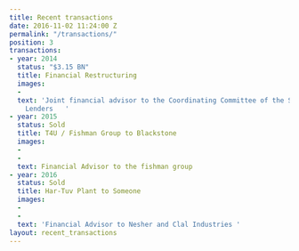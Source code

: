 ```yaml
---
title: Recent transactions
date: 2016-11-02 11:24:00 Z
permalink: "/transactions/"
position: 3
transactions:
- year: 2014
  status: "$3.15 BN"
  title: Financial Restructuring
  images:
  - 
  text: 'Joint financial advisor to the Coordinating Committee of the Secured Vessel
    Lenders   '
- year: 2015
  status: Sold
  title: T4U / Fishman Group to Blackstone
  images:
  - 
  - 
  text: Financial Advisor to the fishman group
- year: 2016
  status: Sold
  title: Har-Tuv Plant to Someone
  images:
  - 
  - 
  text: 'Financial Advisor to Nesher and Clal Industries '
layout: recent_transactions
---
```


